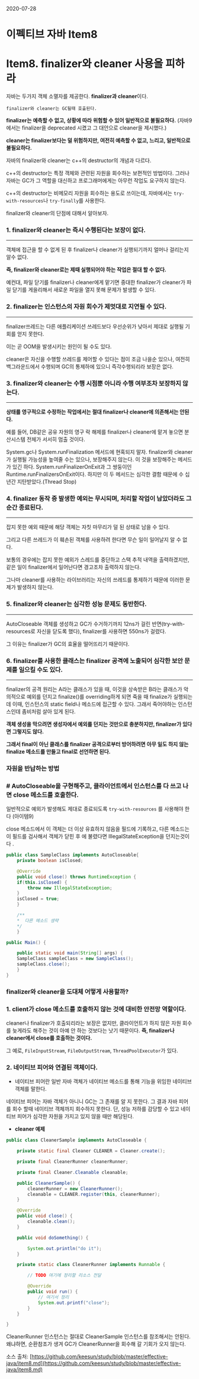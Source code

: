 2020-07-28



# 이펙티브 자바 Item8

# Item8. finalizer와 cleaner 사용을 피하라

자바는 두가지 객체 소멸자를 제공한다. **finalizer과 cleaner**이다.

`finalizer와 cleaner는 GC될때 호출된다.`

**finalizer는 예측할 수 없고, 상황에 따라 위험할 수 있어 일반적으로 불필요하다.** (자바9에서는 finalizer을 deprecated 시켰고 그 대안으로 cleaner을 제시했다.)

**cleaner는 finalizer보다는 덜 위험하지만, 여전히 예측할 수 없고, 느리고, 일반적으로 불필요하다.** 

자바의 finalizer와 cleaner는 c++의 destructor의 개념과 다르다.

c++의 destructor는 특정 객체와 관련된 자원을 회수하는 보편적인 방법이다. 그러나 자바는 GC가 그 역할을 대신하고 프로그래머에게는 아무런 작업도 요구하지 않는다. 

c++의 destructor는 비메모리 자원을 회수하는 용도로 쓰이는데, 자바에서는 `try-with-resources`나 `try-finally`를 사용한다.

finalizer와 cleaner의 단점에 대해서 알아보자. 

### 1. finalizer와 cleaner는 즉시 수행된다는 보장이 없다.

---

객체에 접근을 할 수 없게 된 후 finalizer나 cleaner가 실행되기까지 얼머나 걸리는지 알수 없다. 

**즉, finalizer와 cleaner로는 제때 실행되어야 하는 작업은 절대 할 수 없다.** 

예컨대, 파일 닫기를 finalizer나 cleaner에게 맡기면 중대한 finalizer가 cleaner가 파일 닫기를 게을리해서 새로운 파일을 열지 못해 문제가 발생할 수 있다.

### 2. finalizer는 인스턴스의 자원 회수가 제멋대로 지연될 수 있다.

---

finalizer쓰레드는 다른 애플리케이션 쓰레드보다 우선순위가 낮아서 제대로 실행될 기회를 얻지 못한다. 

이는 곧 OOM을 발생시키는 원인이 될 수도 있다. 

cleaner은  자신을 수행할 쓰레드를 제어할 수 있다는 점이 조금 나을순 있으나, 여전히 백그라운드에서 수행되며 GC의 통제하에 있으니 즉각수행되리라 보장은 없다. 

### 3. finalizer와 cleaner는 수행 시점뿐 아니라 수행 여부조차 보장하지 않는다.

---

**상태를 영구적으로 수정하는 작업에서는 절대 finalizer나 cleaner에 의존해서는 안된다.**

예를 들어, DB같은 공유 자원의 영구 락 해제를 finalizer나 cleaner에 맡겨 놓으면 분산시스템 전체가 서서히 멈출 것이다. 

System.gc나 System.runFinalization 메서드에 현혹되지 말자. finalizer와 cleaner가 실행될 가능성을 높여줄 수는 있으나, 보장해주지 않는다. 이 것을 보장해주는 메서드가 있긴 하다. System.runFinalizerOnExit과 그 쌍둥이인 Runtime.runFinalizersOnExit이다. 하지만 이 두 메서드는 심각한 결함 때문에 수 십년간 지탄받았다.(Thread Stop)

### 4. finalizer 동작 중 발생한 예외는 무시되며, 처리할 작업이 남았더라도 그 순간 종료된다.

---

잡지 못한 예외 때문에 해당 객체는 자칫 마무리가 덜 된 상태로 남을 수 있다. 

그리고 다른 쓰레드가 이 훼손된 객체를 사용하려 한다면 무슨 일이 일어날지 알 수 없다.

보통의 경우에는 잡지 못한 예외가 스레드를 중단하고 스택 추적 내역을 출력하겠지만, 같은 일이 finalizer에서 일어난다면 경고조차 출력하지 않는다. 

그나마 cleaner를 사용하는 라이브러리는 자신의 쓰레드를 통제하기 때문에 이러한 문제가 발생하지 않는다.

### 5. finalizer와 cleaner는 심각한 성능 문제도 동반한다.

---

AutoCloseable 객체를 생성하고 GC가 수거하기까지 12ns가 걸린 반면(try-with-resources로 자신을 닫도록 했다), finalizer를 사용하면 550ns가 걸렸다. 

그 이유는 finalizer가 GC의 효율을 떨어뜨리기 때문이다.

### 6. finalizer를 사용한 클래스는 finalizer 공격에 노출되어 심각한 보안 문제를 일으킬 수도 있다.

---

finalizer의 공격 원리는 A라는 클래스가 있을 때, 이것을 상속받은 B라는 클래스가 악의적으로 예외를 던지고 finalize()를 overriding하게 되면 죽을 때 finalize가 실행되는데 이때, 인스턴스의 static field나 메소드에 접근할 수 있다. 그래서 죽어야하는 인스턴스인데 좀비처럼 살아 있게 된다.

**객체 생성을 막으려면 생성자에서 예외를 던지는 것만으로 충분하지만, finalizer가 있다면 그렇지도 않다.** 

**그래서 final이 아닌 클래스를 finalizer 공격으로부터 방어하려면 아무 일도 하지 않는 finalize 메소드를 만들고 final로 선언하면 된다.** 

### 자원을 반납하는 방법

### # AutoCloseable을 구현해주고, 클라이언트에서 인스턴스를 다 쓰고 나면 close 메소드를 호출한다.

일반적으로 예외가 발생해도 제대로 종료되도록 `try-with-resources` 를 사용해야 한다 (아이템9)

close 메소드에서 이 객체는 더 이상 유효하지 않음을 필드에 기록하고, 다른 메소드는 이 필드를 검사해서 객체가 닫힌 후 에 불렸다면 IllegalStateException을 던지는것이다 .

```java
public class SampleClass implements AutoCloseable{
    private boolean isClosed;

    @Override
    public void close() throws RuntimeException {
	if(this.isClosed) {
	    throw new IllegalStateException;
	}
	isClosed = true;
    }

    /**
    *  다른 메소드 생략
    */
    }

public Main() {

    public static void main(String[] args) {
	SampleClass sampleClass = new SampleClass();
 	sampleClass.close();
    }
}
```

### finalizer와 cleaner을 도대체 어떻게 사용할까?

### 1. client가 close 메소드를 호출하지 않는 것에 대비한 안전망 역할이다.

cleaner나 finalizer가 호출되리라는 보장은 없지만, 클라이언트가 하지 않은 자원 회수를 늦게라도 해주는 것이 아예 안 하는 것보다는 낫기 때문이다.  **즉, finalizer나 cleaner에서 close를 호출하는 것이다.**

그 예로, `FileInputStream`, `FileOutputStream`, `ThreadPoolExecutor`가 있다. 

### 2. 네이티브 피어와 연결된 객체이다.

- 네이티브 피어란 일반 자바 객체가 네이티브 메소드를 통해 기능을 위임한 네이티브 객체를 말한다.

네이티브 피어는 자바 객체가 아니니 GC는 그 존재를 알 지 못한다. 그 결과 자바 피어를 회수 할때 네이티브 객체까지 회수하지 못한다. 단, 성능 저하를 감당할 수 있고 네이티브 피어가 심각한 자원을 가지고 있지 않을 때만 해당된다. 

- **cleaner 예제**

```java
public class CleanerSample implements AutoCloseable {

    private static final Cleaner CLEANER = Cleaner.create();

    private final CleanerRunner cleanerRunner;

    private final Cleaner.Cleanable cleanable;

    public CleanerSample() {
        cleanerRunner = new CleanerRunner();
        cleanable = CLEANER.register(this, cleanerRunner);
    }

    @Override
    public void close() {
        cleanable.clean();
    }

    public void doSomething() {

        System.out.println("do it");
    }

    private static class CleanerRunner implements Runnable {

        // TODO 여기에 정리할 리소스 전달

        @Override
        public void run() {
            // 여기서 정리
            System.out.printf("close");
        }
    }

}
```

CleanerRunner 인스턴스는 절대로 CleanerSample 인스턴스를 참조해서는 안된다. 왜냐하면, 순환참조가 생겨 GC가 CleanerRunner을 회수해 갈 기회가 오지 않는다. 

소스 출처: [https://github.com/keesun/study/blob/master/effective-java/item8.md](https://github.com/keesun/study/blob/master/effective-java/item8.md)


